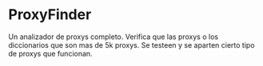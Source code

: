 # ProxyFinder
Un analizador de proxys completo. Verifica que las proxys o los diccionarios que son mas de 5k proxys. Se testeen y se aparten cierto tipo de proxys que funcionan.
